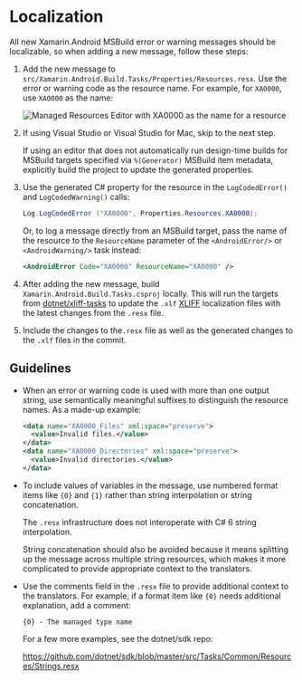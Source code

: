 # Localization

All new Xamarin.Android MSBuild error or warning messages should be localizable,
so when adding a new message, follow these steps:

 1. Add the new message to
    `src/Xamarin.Android.Build.Tasks/Properties/Resources.resx`.  Use the error
    or warning code as the resource name.  For example, for `XA0000`, use
    `XA0000` as the name:

    ![Managed Resources Editor with XA0000 as the name for a
    resource][resources-editor]

 2. If using Visual Studio or Visual Studio for Mac, skip to the next step.

    If using an editor that does not automatically run design-time builds for
    MSBuild targets specified via `%(Generator)` MSBuild item metadata,
    explicitly build the project to update the generated properties.

 3. Use the generated C# property for the resource in the `LogCodedError()` and
    `LogCodedWarning()` calls:

    ```csharp
    Log.LogCodedError ("XA0000", Properties.Resources.XA0000);
    ```

    Or, to log a message directly from an MSBuild target, pass the name of the
    resource to the `ResourceName` parameter of the `<AndroidError/>` or
    `<AndroidWarning/>` task instead:

    ```xml
    <AndroidError Code="XA0000" ResourceName="XA0000" />
    ```

 4. After adding the new message, build `Xamarin.Android.Build.Tasks.csproj`
    locally.  This will run the targets from [dotnet/xliff-tasks][xliff-tasks]
    to update the `.xlf` [XLIFF][xliff] localization files with the latest
    changes from the `.resx` file.

 5. Include the changes to the`.resx` file as well as the generated changes to
    the `.xlf` files in the commit.

## Guidelines

  * When an error or warning code is used with more than one output string, use
    semantically meaningful suffixes to distinguish the resource names.  As a
    made-up example:

    ```xml
    <data name="XA0000_Files" xml:space="preserve">
      <value>Invalid files.</value>
    </data>
    <data name="XA0000_Directories" xml:space="preserve">
      <value>Invalid directories.</value>
    </data>
    ```

  * To include values of variables in the message, use numbered format items
    like `{0}` and `{1}` rather than string interpolation or string
    concatenation.

    The `.resx` infrastructure does not interoperate with C# 6 string
    interpolation.

    String concatenation should also be avoided because it means splitting up
    the message across multiple string resources, which makes it more
    complicated to provide appropriate context to the translators.

  * Use the comments field in the `.resx` file to provide additional context to
    the translators.  For example, if a format item like `{0}` needs additional
    explanation, add a comment:

    ```
    {0} - The managed type name
    ```

    For a few more examples, see the dotnet/sdk repo:

    https://github.com/dotnet/sdk/blob/master/src/Tasks/Common/Resources/Strings.resx

[resources-editor]: ../images/resources-editor-xa0000.png
[xliff-tasks]: https://github.com/dotnet/xliff-tasks
[xliff]: http://docs.oasis-open.org/xliff/v1.2/os/xliff-core.html
